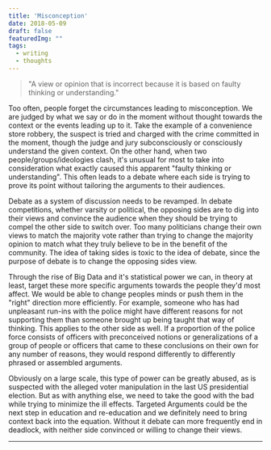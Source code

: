 ```yaml
---
title: 'Misconception'
date: 2018-05-09
draft: false
featuredImg: ""
tags: 
  - writing
  - thoughts
---
```


> "A view or opinion that is incorrect because it is based on faulty thinking or understanding."

Too often, people forget the circumstances leading to misconception. We are judged by what we say or do in the moment without thought towards the context or the events leading up to it. Take the example of a convenience store robbery, the suspect is tried and charged with the crime committed in the moment, though the judge and jury subconsciously or consciously understand the given context. On the other hand, when two people/groups/ideologies clash, it's unusual for most to take into consideration what exactly caused this apparent "faulty thinking or understanding". This often leads to a debate where each side is trying to prove its point without tailoring the arguments to their audiences.

Debate as a system of discussion needs to be revamped. In debate competitions, whether varsity or political, the opposing sides are to dig into their views and convince the audience when they should be trying to compel the other side to switch over. Too many politicians change their own views to match the majority vote rather than trying to change the majority opinion to match what they truly believe to be in the benefit of the community. The idea of taking sides is toxic to the idea of debate, since the purpose of debate is to change the opposing sides view.

Through the rise of Big Data and it's statistical power we can, in theory at least, target these more specific arguments towards the people they'd most affect. We would be able to change peoples minds or push them in the "right" direction more efficiently. For example, someone who has had unpleasant run-ins with the police might have different reasons for not supporting them than someone brought up being taught that way of thinking. This applies to the other side as well. If a proportion of the police force consists of officers with preconceived notions or generalizations of a group of people or officers that came to these conclusions on their own for any number of reasons, they would respond differently to differently phrased or assembled arguments.

Obviously on a large scale, this type of power can be greatly abused, as is suspected with the alleged voter manipulation in the last US presidential election. But as with anything else, we need to take the good with the bad while trying to minimize the ill effects. Targeted Arguments could be the next step in education and re-education and we definitely need to bring context back into the equation. Without it debate can more frequently end in deadlock, with neither side convinced or willing to change their views.

---